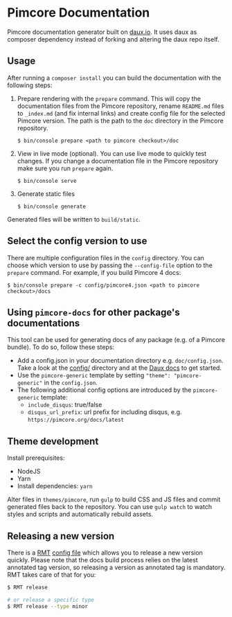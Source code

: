 # Pimcore Documentation

Pimcore documentation generator built on [daux.io](http://daux.io/). It uses daux as composer dependency instead of forking
and altering the daux repo itself. 


## Usage

After running a `composer install` you can build the documentation with the following steps:

1. Prepare rendering with the `prepare` command. This will copy the documentation files from the Pimcore repository, rename
   `README.md` files to `_index.md` (and fix internal links) and create config file for the selected Pimcore version. The
   path is the path to the `doc` directory in the Pimcore repository. 
   
    ```
    $ bin/console prepare <path to pimcore checkout>/doc
    ```
   
2. View in live mode (optional). You can use live mode to quickly test changes. If you change a documentation file in the
   Pimcore repository make sure you run `prepare` again.

    ```
    $ bin/console serve
    ```
    
3. Generate static files

    ```
    $ bin/console generate
    ```
    
Generated files will be written to `build/static`.

## Select the config version to use

There are multiple configuration files in the `config` directory. You can choose which version to use by passing the `--config-file`
option to the `prepare` command. For example, if you build Pimcore 4 docs:

```
$ bin/console prepare -c config/pimcore4.json <path to pimcore checkout>/docs
```

## Using `pimcore-docs` for other package's documentations

This tool can be used for generating docs of any package (e.g. of a Pimcore bundle). To do so, follow these steps: 

* Add a config.json in your documentation directory e.g. `doc/config.json`. Take a look at the [config/](./config) directory
  and at the [Daux docs](https://dauxio.github.io/Configuration/index.html) to get started.
* Use the `pimcore-generic` template by setting `"theme": "pimcore-generic"` in the `config.json`.
* The following additional config options are introduced by the `pimcore-generic` template: 
    * `include_disqus`: true/false
    * `disqus_url_prefix`: url prefix for including disqus, e.g. `https://pimcore.org/docs/latest`


## Theme development

Install prerequisites:

* NodeJS
* Yarn
* Install dependencies: `yarn`

Alter files in `themes/pimcore`, run `gulp` to build CSS and JS files and commit generated files back to the repository.
You can use `gulp watch` to watch styles and scripts and automatically rebuild assets.


## Releasing a new version

There is a [RMT](https://github.com/liip/RMT) [config file](./.rmt.yml) which allows you to release a new version quickly.
Please note that the docs build process relies on the latest annotated tag version, so releasing a version as annotated
tag is mandatory. RMT takes care of that for you:

```bash
$ RMT release

# or release a specific type
$ RMT release --type minor
```
